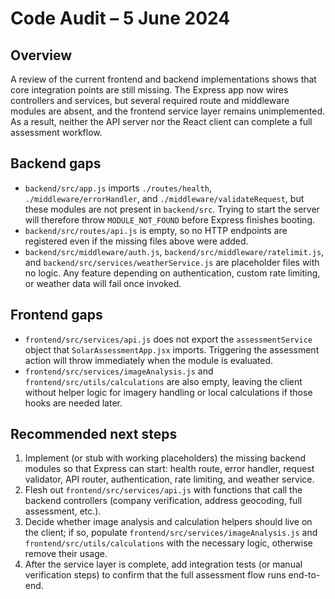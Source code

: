 # Code Audit – 5 June 2024

## Overview
A review of the current frontend and backend implementations shows that core integration points are still missing. The Express app now wires controllers and services, but several required route and middleware modules are absent, and the frontend service layer remains unimplemented. As a result, neither the API server nor the React client can complete a full assessment workflow.

## Backend gaps
- `backend/src/app.js` imports `./routes/health`, `./middleware/errorHandler`, and `./middleware/validateRequest`, but these modules are not present in `backend/src`. Trying to start the server will therefore throw `MODULE_NOT_FOUND` before Express finishes booting.
- `backend/src/routes/api.js` is empty, so no HTTP endpoints are registered even if the missing files above were added.
- `backend/src/middleware/auth.js`, `backend/src/middleware/ratelimit.js`, and `backend/src/services/weatherService.js` are placeholder files with no logic. Any feature depending on authentication, custom rate limiting, or weather data will fail once invoked.

## Frontend gaps
- `frontend/src/services/api.js` does not export the `assessmentService` object that `SolarAssessmentApp.jsx` imports. Triggering the assessment action will throw immediately when the module is evaluated.
- `frontend/src/services/imageAnalysis.js` and `frontend/src/utils/calculations` are also empty, leaving the client without helper logic for imagery handling or local calculations if those hooks are needed later.

## Recommended next steps
1. Implement (or stub with working placeholders) the missing backend modules so that Express can start: health route, error handler, request validator, API router, authentication, rate limiting, and weather service.
2. Flesh out `frontend/src/services/api.js` with functions that call the backend controllers (company verification, address geocoding, full assessment, etc.).
3. Decide whether image analysis and calculation helpers should live on the client; if so, populate `frontend/src/services/imageAnalysis.js` and `frontend/src/utils/calculations` with the necessary logic, otherwise remove their usage.
4. After the service layer is complete, add integration tests (or manual verification steps) to confirm that the full assessment flow runs end-to-end.

